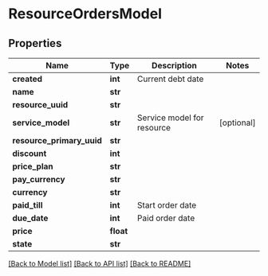 # ResourceOrdersModel

## Properties
Name | Type | Description | Notes
------------ | ------------- | ------------- | -------------
**created** | **int** | Current debt date | 
**name** | **str** |  | 
**resource_uuid** | **str** |  | 
**service_model** | **str** | Service model for resource | [optional] 
**resource_primary_uuid** | **str** |  | 
**discount** | **int** |  | 
**price_plan** | **str** |  | 
**pay_currency** | **str** |  | 
**currency** | **str** |  | 
**paid_till** | **int** | Start order date | 
**due_date** | **int** | Paid order date | 
**price** | **float** |  | 
**state** | **str** |  | 

[[Back to Model list]](../README.md#documentation-for-models) [[Back to API list]](../README.md#documentation-for-api-endpoints) [[Back to README]](../README.md)


